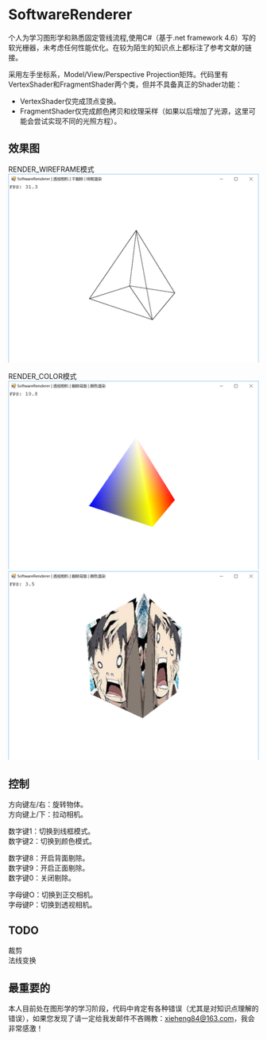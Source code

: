 # SoftwareRenderer
个人为学习图形学和熟悉固定管线流程,使用C#（基于.net framework 4.6）写的软光栅器，未考虑任何性能优化。在较为陌生的知识点上都标注了参考文献的链接。

采用左手坐标系，Model/View/Perspective Projection矩阵。代码里有VertexShader和FragmentShader两个类，但并不具备真正的Shader功能：
* VertexShader仅完成顶点变换。
* FragmentShader仅完成颜色拷贝和纹理采样（如果以后增加了光源，这里可能会尝试实现不同的光照方程）。

## 效果图
RENDER_WIREFRAME模式
![](./Doc/Image/image_render_wireframe.png)

RENDER_COLOR模式
![](./Doc/Image/image_render_color.png)
![](./Doc/Image/image_render_texture.png)

## 控制
方向键左/右：旋转物体。<br>
方向键上/下：拉动相机。<br>

数字键1：切换到线框模式。<br>
数字键2：切换到颜色模式。<br>

数字键8：开启背面剔除。<br>
数字键9：开启正面剔除。<br>
数字键0：关闭剔除。<br>

字母键O：切换到正交相机。<br>
字母键P：切换到透视相机。<br>

## TODO
裁剪<br>
法线变换<br>

## 最重要的
本人目前处在图形学的学习阶段，代码中肯定有各种错误（尤其是对知识点理解的错误），如果您发现了请一定给我发邮件不吝赐教：xieheng84@163.com，我会非常感激！
